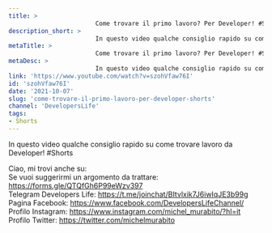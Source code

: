 ```yaml
---
title: > 
                        Come trovare il primo lavoro? Per Developer! #Shorts
description_short: > 
                        In questo video qualche consiglio rapido su come trovare lavoro da Developer! #Shorts Ciao, mi trovi anche su: Se vuoi ...
metaTitle: > 
                        Come trovare il primo lavoro? Per Developer! #Shorts
metaDesc: > 
                        In questo video qualche consiglio rapido su come trovare lavoro da Developer! #Shorts Ciao, mi trovi anche su: Se vuoi ...
link: 'https://www.youtube.com/watch?v=szohVfaw76I'
id: 'szohVfaw76I'
date: '2021-10-07'
slug: 'come-trovare-il-primo-lavoro-per-developer-shorts'
channel: 'DevelopersLife'
tags: 
- Shorts
---
```

In questo video qualche consiglio rapido su come trovare lavoro da Developer! #Shorts  
  
Ciao, mi trovi anche su:  
Se vuoi suggerirmi un argomento da trattare: https://forms.gle/QTQfGh6P99eWzv397  
Telegram Developers Life: https://t.me/joinchat/BItvlxik7J6iwIqJE3b99g  
Pagina Facebook: https://www.facebook.com/DevelopersLifeChannel/  
Profilo Instagram: https://www.instagram.com/michel_murabito/?hl=it  
Profilo Twitter: https://twitter.com/michelmurabito​
